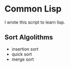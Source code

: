 # Common Lisp
I wrote this script to learn lisp.

## Sort Algolithms
- insertion sort
- quick sort
- merge sort

